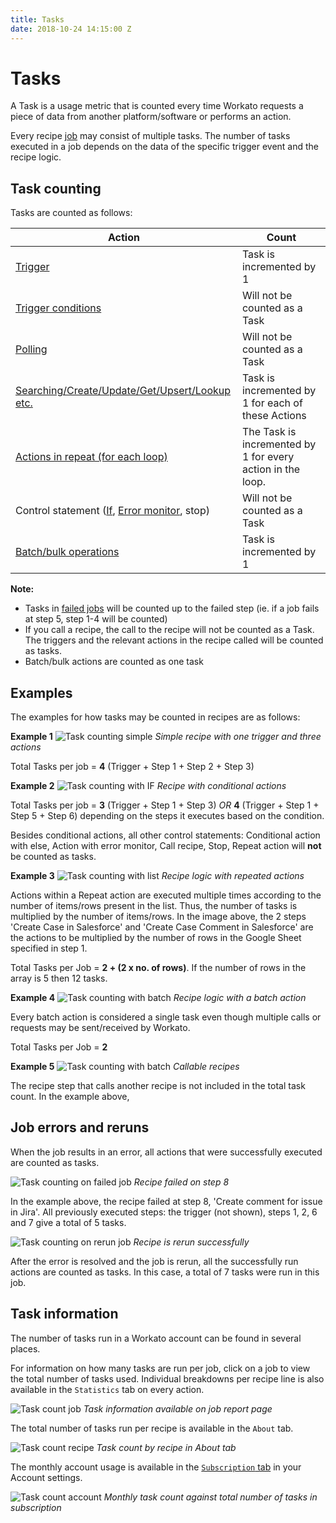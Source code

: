 ```yaml
---
title: Tasks
date: 2018-10-24 14:15:00 Z
---
```


# Tasks
A Task is a usage metric that is counted every time Workato requests a piece of data from another platform/software or performs an action.

Every recipe [job](/recipes/jobs.md) may consist of multiple tasks. The number of tasks executed in a job depends on the data of the specific trigger event and the recipe logic.

## Task counting

Tasks are counted as follows:

| **Action**  | **Count**     |
|-------------|---------------|
| [Trigger](/recipes/triggers.md) | Task is incremented by 1 |
| [Trigger conditions](/recipes/triggers.md#trigger-conditions) | Will not be counted as a Task |
| [Polling](/recipes/polling-intervals) | Will not be counted as a Task |
| [Searching/Create/Update/Get/Upsert/Lookup etc.](/recipes/actions.md)| Task is incremented by 1 for each of these Actions  |
| [Actions in repeat (for each loop)](/features/list-management.md#using-datapills-in-an-action-with-a-repeat-step-action-does-not-handle-list-processing-list-processing-needs-to-be-done-explicitly-at-the-recipe-logic-level) | The Task is incremented by 1 for every action in the loop.  |
| Control statement ([If](/features/if-conditions.md), [Error monitor](/recipes/best-practices-error-handling.md), stop) | Will not be counted as a Task |
| [Batch/bulk operations](/features/batch-processing.md) | Task is incremented by 1  |

**Note:**
- Tasks in [failed jobs](/recipes/tasks.md#job-errors-and-reruns) will be counted up to the failed step (ie. if a job fails at step 5, step 1-4 will be counted)
- If you call a recipe, the call to the recipe will not be counted as a Task. The triggers and the relevant actions in the recipe called will be counted as tasks.
- Batch/bulk actions are counted as one task

## Examples
The examples for how tasks may be counted in recipes are as follows:

**Example 1**
![Task counting simple](/assets/images/recipes/task-counting/task-counting-eg1.png)
*Simple recipe with one trigger and three actions*

Total Tasks per job = **4**  (Trigger + Step 1 + Step 2 + Step 3)

**Example 2**
![Task counting with IF](/assets/images/recipes/task-counting/task-counting-eg2.png)
*Recipe with conditional actions*

Total Tasks per job = **3**  (Trigger + Step 1 + Step 3) _OR_
**4** (Trigger + Step 1 + Step 5 + Step 6) depending on the steps it executes based on the condition.

Besides conditional actions, all other control statements: Conditional action with else, Action with error monitor, Call recipe, Stop, Repeat action will **not** be counted as tasks.

**Example 3**
![Task counting with list](/assets/images/recipes/task-counting/task-counting-eg3.png)
*Recipe logic with repeated actions*

Actions within a Repeat action are executed multiple times according to the number of items/rows present in the list. Thus, the number of tasks is multiplied by the number of items/rows. In the image above, the 2 steps 'Create Case in Salesforce' and 'Create Case Comment in Salesforce' are the actions to be multiplied by the number of rows in the Google Sheet specified in step 1.  

Total Tasks per Job = **2 + (2 x no. of rows)**. If the number of rows in the array is 5 then 12 tasks.

**Example 4**
![Task counting with batch](/assets/images/recipes/task-counting/task-counting-eg4.png)
*Recipe logic with a batch action*

Every batch action is considered a single task even though multiple calls or requests may be sent/received by Workato.  

Total Tasks per Job = **2**

**Example 5**
![Task counting with batch](/assets/images/recipes/task-counting/task-counting-eg5.png)
*Callable recipes*

The recipe step that calls another recipe is not included in the total task count. In the example above,

## Job errors and reruns

When the job results in an error, all actions that were successfully executed are counted as tasks.

![Task counting on failed job](/assets/images/recipes/task-counting/task-counting-failed.png)
*Recipe failed on step 8*

In the example above, the recipe failed at step 8, 'Create comment for issue in Jira'. All previously executed steps: the trigger (not shown), steps 1, 2, 6 and 7 give a total of 5 tasks.

![Task counting on rerun job](/assets/images/recipes/task-counting/task-counting-rerun.png)
*Recipe is rerun successfully*

After the error is resolved and the job is rerun, all the successfully run actions are counted as tasks. In this case, a total of 7 tasks were run in this job.

## Task information

The number of tasks run in a Workato account can be found in several places.

For information on how many tasks are run per job, click on a job to view the total number of tasks used. Individual breakdowns per recipe line is also available in the `Statistics` tab on every action.

![Task count job](/assets/images/recipes/task-counting/task-counting-ui-job-report.png)
*Task information available on job report page*

The total number of tasks run per recipe is available in the `About` tab.

![Task count recipe](/assets/images/recipes/task-counting/task-counting-ui-about.png)
*Task count by recipe in About tab*

The monthly account usage is available in the [`Subscription` tab](https://www.workato.com/users/current/edit#subscription) in your Account settings.

![Task count account](/assets/images/recipes/task-counting/task-count-account.png)
*Monthly task count against total number of tasks in subscription*
